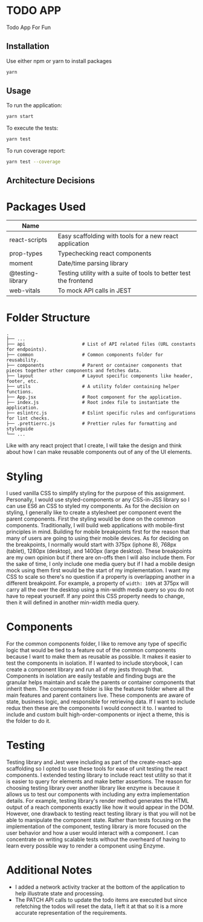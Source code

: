 # TODO APP

Todo App For Fun

## Installation

Use either npm or yarn to install packages

```bash
yarn
```

## Usage

To run the application:

```bash
yarn start
```

To execute the tests:

```bash
yarn test
```

To run coverage report:

```bash
yarn test --coverage
```

## Architecture Decisions

# Packages Used

| Name             |                                                                   |
| ---------------- | ----------------------------------------------------------------- |
| react-scripts    | Easy scaffolding with tools for a new react application           |
| prop-types       | Typechecking react components                                     |
| moment           | Date/time parsing library                                         |
| @testing-library | Testing utility with a suite of tools to better test the frontend |
| web-vitals       | To mock API calls in JEST                                         |

# Folder Structure

    .
    ├── ...
    ├── api                     # List of API related files (URL constants for endpoints).
    ├── common                  # Common components folder for reusability.
    ├── components              # Parent or container components that pieces together other components and fetches data.
    ├── layout                  # Layout specific components like header, footer, etc.
    ├── utils                   # A utility folder containing helper functions.
    ├── App.jsx                 # Root component for the application.
    ├── index.js                # Root index file to instantiate the application.
    ├── eslintrc.js             # Eslint specific rules and configurations for lint checks.
    ├── .prettierrc.js          # Prettier rules for formatting and styleguide
    └── ...

Like with any react project that I create, I will take the design and think about how I can make reusable components out of
any of the UI elements.

# Styling

I used vanilla CSS to simplify styling for the purpose of this assignment. Personally,
I would use styled-components or any CSS-in-JSS library so I can use ES6 an CSS to styled my components.
As for the decision on styling, I generally like to create a stylesheet per component event the parent components.
First the styling would be done on the common components. Traditionally, I will build web applications with mobile-first principles in mind.
Building for mobile breakpoints first for the reason that many of users are going to using their mobile devices.
As for deciding on the breakpoints, I normally would start with 375px (iphone 8), 768px (tablet), 1280px (desktop), and 1400px (large desktop).
These breakpoints are my own opinion but if there are on-offs then I will also include them.
For the sake of time, I only include one media query but if I had a mobile design mock using them first would be the start of my implementation.
I want my CSS to scale so there's no question if a property is overlapping another in a different breakpoint.
For example, a property of `width: 100%` at 375px will carry all the over the desktop using a min-width media query so you do not have to repeat yourself.
If any point this CSS property needs to change, then it will defined in another min-width media query.

# Components

For the common components folder, I like to remove any type of specific logic that would be tied to a feature out of the common components because I want to make them as reusable as possible.
It makes it easier to test the components in isolation. If I wanted to include storybook, I can create a component library and run all of my jests through that.
Components in isolation are easily testable and finding bugs are the granular helps maintain and scale the parents or container components that inherit them.
The components folder is like the features folder where all the main features and parent containers live. These components are aware of state, business logic, and responsible for
retrieving data. If I want to include redux then these are the components I would connect it to. I wanted to include and custom built high-order-components or inject a theme, this is the folder to do it.

# Testing

Testing library and Jest were including as part of the create-react-app scaffolding so I opted to use these tools for ease of unit testing the react components.
I extended testing library to include react test utility so that it is easier to query for elements and make better assertions.
The reason for choosing testing library over another library like enzyme is because it allows us to test our components with including
any extra implementation details. For example, testing library's render method generates the HTML output of a reach components exactly
like how it would appear in the DOM. However, one drawback to testing react testing library is that you will not be able to manipulate the component state.
Rather than tests focusing on the implementation of the component, testing library is more focused on the user behavior and how a user would
interact with a component. I can concentrate on writing scalable tests without the overheard of having to learn every possible way to render a component using Enzyme.

# Additional Notes

- I added a network activity tracker at the bottom of the application to help illustrate state and processing.
- The PATCH API calls to update the todo items are executed but since refetching the todos will reset the data, I left it at that so it is a more accurate representation of the requirements.
